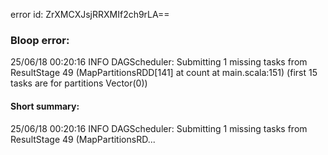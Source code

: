 error id: ZrXMCXJsjRRXMIf2ch9rLA==
### Bloop error:

25/06/18 00:20:16 INFO DAGScheduler: Submitting 1 missing tasks from ResultStage 49 (MapPartitionsRDD[141] at count at main.scala:151) (first 15 tasks are for partitions Vector(0))
#### Short summary: 

25/06/18 00:20:16 INFO DAGScheduler: Submitting 1 missing tasks from ResultStage 49 (MapPartitionsRD...